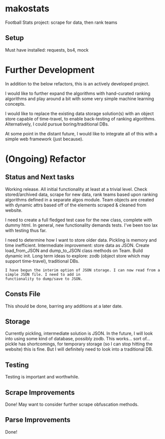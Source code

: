 # makostats
Football Stats project: scrape for data, then rank teams

## Setup
Must have installed: requests, bs4, mock


# Further Development
In addition to the below refactors, this is an actively developed project. 

I would like to further expand the algorithms with hand-curated ranking algorithms and play around a bit with some very 
simple machine learning concepts.

I would like to replace the existing data storage solution(s) with an object store capable of time-travel, to enable
back-testing of ranking algorithms. Alternatively, I could pursue boring/traditional DBs. 

At some point in the distant future, I would like to integrate all of this with a simple web framework (just because). 

# (Ongoing) Refactor

## Status and Next tasks
Working release. All initial functionality at least at a trivial level. Check stored/archived data, scrape for new data,
rank teams based upon ranking algorithms defined in a separate algos module. Team objects are created with dynamic attrs
based off of the elements scraped & cleaned from website. 

I need to create a full fledged test case for the new class, complete with dummy html. In general, new functionality 
demands tests. I've been too lax with testing thus far.  

I need to determine how I want to store older data. Pickling is memory and time inefficient. Intermediate improvement: 
store data as JSON. Create load_from_JSON and dump_to_JSON class methods on Team. Build dynamic init. Long term ideas
to explore: zodb (object store which may support time-travel), traditional DBs. 

    I have begun the interim option of JSON storage. I can now read from a simple JSON file. I need to add in 
    functionality to dump/save to JSON.


## Consts File
This should be done, barring any additions at a later date. 


## Storage
Currently pickling, intermediate solution is JSON. In the future, I will look into using some kind of database, possibly
zodb. This works... sort of... pickle has shortcomings, for temporary storage (so I can stop hitting the website) this is
fine. But I will definitely need to look into a traditional DB. 

## Testing
Testing is important and worthwhile.

## Scrape Improvements
Done! May want to consider further scrape obfuscation methods. 

## Parse Improvements
Done!

